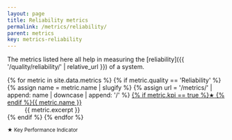 ```yaml
---
layout: page
title: Reliability metrics
permalink: /metrics/reliability/
parent: metrics
key: metrics-reliability
---
```


The metrics listed here all help in measuring the [reliability]({{ '/quality/reliability/' | relative_url }}) of a system.

<dl>
    {% for metric in site.data.metrics %}
        {% if metric.quality == 'Reliability' %}
            <dt>
                {% assign name = metric.name | slugify %}
                {% assign url = '/metrics/' | append: name | downcase | append: '/' %}
                <a href="{{ url | relative_url }}">{% if metric.kpi == true %}<small>★</small> {% endif %}{{ metric.name }}</a>
            </dt>
            <dd>{{ metric.excerpt }}</dd>
        {% endif %}
    {% endfor %}
</dl>

<small>★ Key Performance Indicator</small>
